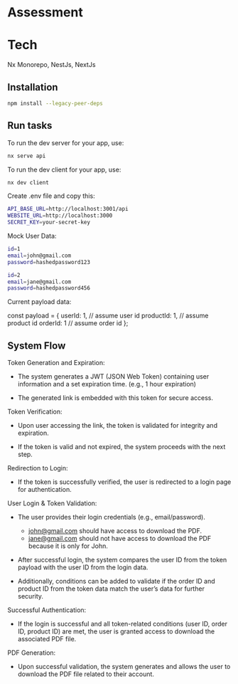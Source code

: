 # Assessment

# Tech

Nx Monorepo, NestJs, NextJs

## Installation

```sh
npm install --legacy-peer-deps
```

## Run tasks

To run the dev server for your app, use:

```sh
nx serve api
```

To run the dev client for your app, use:

```sh
nx dev client
```

Create .env file and copy this:
```sh
API_BASE_URL=http://localhost:3001/api
WEBSITE_URL=http://localhost:3000
SECRET_KEY=your-secret-key
```

Mock User Data:

```sh
id=1
email=john@gmail.com
password=hashedpassword123
```

```sh
id=2
email=jane@gmail.com
password=hashedpassword456
```

Current payload data:

const payload = {
    userId: 1, // assume user id
    productId: 1, // assume product id
    orderId: 1 // assume order id
};

## System Flow
Token Generation and Expiration:

- The system generates a JWT (JSON Web Token) containing user information and a set expiration time. (e.g., 1 hour expiration)

- The generated link is embedded with this token for secure access.

Token Verification:

- Upon user accessing the link, the token is validated for integrity and expiration.

- If the token is valid and not expired, the system proceeds with the next step.

Redirection to Login:

- If the token is successfully verified, the user is redirected to a login page for authentication.

User Login & Token Validation:

- The user provides their login credentials (e.g., email/password). 
    - john@gmail.com should have access to download the PDF.
    - jane@gmail.com should not have access to download the PDF because it is only for John.

- After successful login, the system compares the user ID from the token payload with the user ID from the login data.

- Additionally, conditions can be added to validate if the order ID and product ID from the token data match the user’s data for further security.

Successful Authentication:

- If the login is successful and all token-related conditions (user ID, order ID, product ID) are met, the user is granted access to download the associated PDF file.

PDF Generation:

- Upon successful validation, the system generates and allows the user to download the PDF file related to their account.
